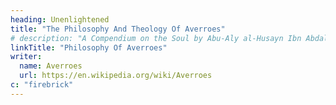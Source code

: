 ```yaml
---
heading: Unenlightened
title: "The Philosophy And Theology Of Averroes"
# description: "A Compendium on the Soul by Abu-Aly al-Husayn Ibn Abdallah Ibn Sina"
linkTitle: "Philosophy Of Averroes"
writer:
  name: Averroes
  url: https://en.wikipedia.org/wiki/Averroes
c: "firebrick"
---
```

